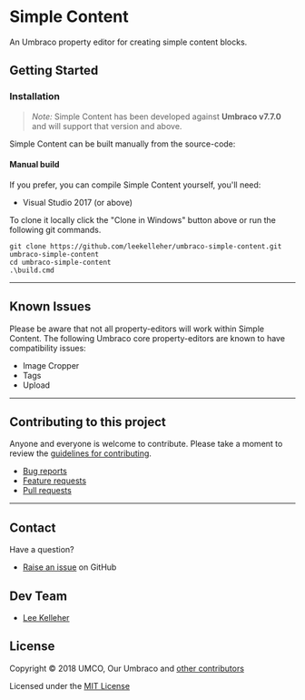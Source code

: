 # Simple Content


An Umbraco property editor for creating simple content blocks.

## Getting Started

### Installation

> *Note:* Simple Content has been developed against **Umbraco v7.7.0** and will support that version and above.

Simple Content can be built manually from the source-code:

#### Manual build

If you prefer, you can compile Simple Content yourself, you'll need:

* Visual Studio 2017 (or above)

To clone it locally click the "Clone in Windows" button above or run the following git commands.

	git clone https://github.com/leekelleher/umbraco-simple-content.git umbraco-simple-content
	cd umbraco-simple-content
	.\build.cmd

---

## Known Issues

Please be aware that not all property-editors will work within Simple Content. The following Umbraco core property-editors are known to have compatibility issues:

* Image Cropper
* Tags
* Upload

---

## Contributing to this project

Anyone and everyone is welcome to contribute. Please take a moment to review the [guidelines for contributing](CONTRIBUTING.md).

* [Bug reports](CONTRIBUTING.md#bugs)
* [Feature requests](CONTRIBUTING.md#features)
* [Pull requests](CONTRIBUTING.md#pull-requests)

---

## Contact

Have a question?

* [Raise an issue](https://github.com/leekelleher/umbraco-simple-content/issues) on GitHub

## Dev Team

* [Lee Kelleher](https://github.com/leekelleher)

## License

Copyright &copy; 2018 UMCO, Our Umbraco and [other contributors](https://github.com/leekelleher/umbraco-simple-content/graphs/contributors)

Licensed under the [MIT License](LICENSE.md)
